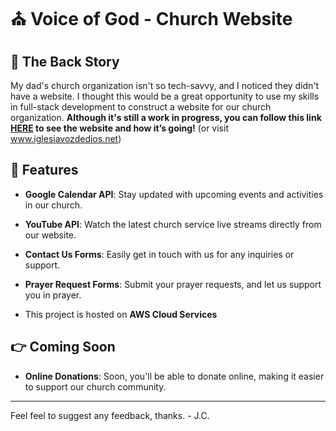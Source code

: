 # ⛪️ Voice of God - Church Website

## 📕 The Back Story

My dad's church organization isn't so tech-savvy, and I noticed they didn't have a website. I thought this would be a great opportunity to use my skills in full-stack development to construct a website for our church organization. <strong>Although it's still a work in progress, you can follow this link [HERE](https://www.iglesiavozdedios.net) to see the website and how it’s going!</strong> (or visit www.iglesiavozdedios.net)

## 🌟 Features

- **Google Calendar API**: Stay updated with upcoming events and activities in our church.
  
- **YouTube API**: Watch the latest church service live streams directly from our website.
  
- **Contact Us Forms**: Easily get in touch with us for any inquiries or support.
  
- **Prayer Request Forms**: Submit your prayer requests, and let us support you in prayer.

- This project is hosted on **AWS Cloud Services**

## 👉 Coming Soon

- **Online Donations**: Soon, you'll be able to donate online, making it easier to support our church community.

---

Feel feel to suggest any feedback, thanks. - J.C. 
